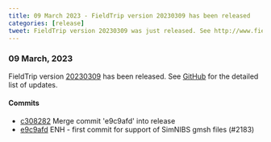 ```yaml
---
title: 09 March 2023 - FieldTrip version 20230309 has been released
categories: [release]
tweet: FieldTrip version 20230309 was just released. See http://www.fieldtriptoolbox.org/#09-march-2023
---
```


### 09 March, 2023

FieldTrip version [20230309](http://github.com/fieldtrip/fieldtrip/releases/tag/20230309) has been released.
See [GitHub](https://github.com/fieldtrip/fieldtrip/compare/20230308...20230309) for the detailed list of updates.

#### Commits

- [c308282](http://github.com/fieldtrip/fieldtrip/commit/c308282) Merge commit 'e9c9afd' into release
- [e9c9afd](http://github.com/fieldtrip/fieldtrip/commit/e9c9afd) ENH - first commit for support of SimNIBS gmsh files (#2183)
